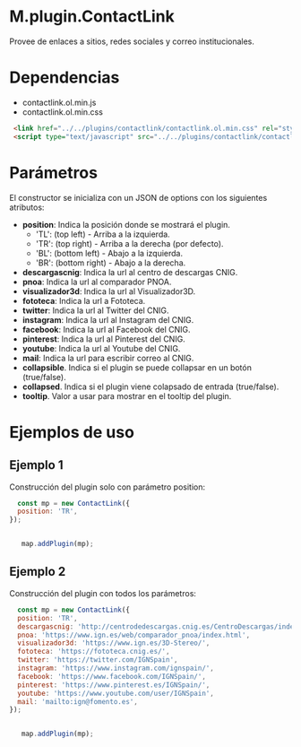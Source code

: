 # M.plugin.ContactLink

Provee de enlaces a sitios, redes sociales y correo institucionales.

# Dependencias

- contactlink.ol.min.js
- contactlink.ol.min.css


```html
 <link href="../../plugins/contactlink/contactlink.ol.min.css" rel="stylesheet" />
 <script type="text/javascript" src="../../plugins/contactlink/contactlink.ol.min.js"></script>
```

# Parámetros

El constructor se inicializa con un JSON de options con los siguientes atributos:

- **position**: Indica la posición donde se mostrará el plugin.
  - 'TL': (top left) - Arriba a la izquierda.
  - 'TR': (top right) - Arriba a la derecha (por defecto).
  - 'BL': (bottom left) - Abajo a la izquierda.
  - 'BR': (bottom right) - Abajo a la derecha.
- **descargascnig**: Indica la url al centro de descargas CNIG. 
- **pnoa**: Indica la url al comparador PNOA.
- **visualizador3d**: Indica la url al Visualizador3D.
- **fototeca**: Indica la url a Fototeca.
- **twitter**: Indica la url al Twitter del CNIG.
- **instagram**: Indica la url al Instagram del CNIG.
- **facebook**: Indica la url al Facebook del CNIG.
- **pinterest**: Indica la url al Pinterest del CNIG.
- **youtube**: Indica la url al Youtube del CNIG.
- **mail**: Indica la url para escribir correo al CNIG.
- **collapsible**. Indica si el plugin se puede collapsar en un botón (true/false).
- **collapsed**. Indica si el plugin viene colapsado de entrada (true/false).
- **tooltip**. Valor a usar para mostrar en el tooltip del plugin.

# Ejemplos de uso

## Ejemplo 1
Construcción del plugin solo con parámetro position:

```javascript
  const mp = new ContactLink({
  position: 'TR',  
});


   map.addPlugin(mp);
```

## Ejemplo 2
Construcción del plugin con todos los parámetros:

```javascript
  const mp = new ContactLink({
  position: 'TR', 
  descargascnig: 'http://centrodedescargas.cnig.es/CentroDescargas/index.jsp',
  pnoa: 'https://www.ign.es/web/comparador_pnoa/index.html',
  visualizador3d: 'https://www.ign.es/3D-Stereo/',
  fototeca: 'https://fototeca.cnig.es/',
  twitter: 'https://twitter.com/IGNSpain',
  instagram: 'https://www.instagram.com/ignspain/',
  facebook: 'https://www.facebook.com/IGNSpain/',
  pinterest: 'https://www.pinterest.es/IGNSpain/',
  youtube: 'https://www.youtube.com/user/IGNSpain',
  mail: 'mailto:ign@fomento.es', 
});


   map.addPlugin(mp);
```
